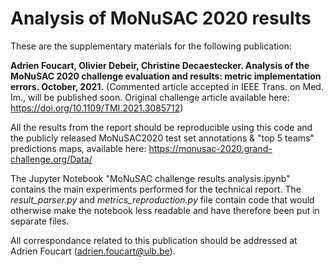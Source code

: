 # Analysis of MoNuSAC 2020 results

These are the supplementary materials for the following publication:

**Adrien Foucart, Olivier Debeir, Christine Decaestecker. 
Analysis of the MoNuSAC 2020 challenge evaluation and results: metric implementation errors. October, 2021.**
(Commented article accepted in IEEE Trans. on Med. Im., will be published soon. Original challenge article available here: https://doi.org/10.1109/TMI.2021.3085712)

All the results from the report should be reproducible using this code and the publicly released MoNuSAC2020 test set annotations & "top 5 teams" predictions maps, available here: https://monusac-2020.grand-challenge.org/Data/

The Jupyter Notebook "MoNuSAC challenge results analysis.ipynb" contains the main experiments performed for the technical report. The *result_parser.py* and *metrics_reproduction.py* file contain code that would otherwise make the notebook less readable and have therefore been put in separate files.

All correspondance related to this publication should be addressed at Adrien Foucart (adrien.foucart@ulb.be).
